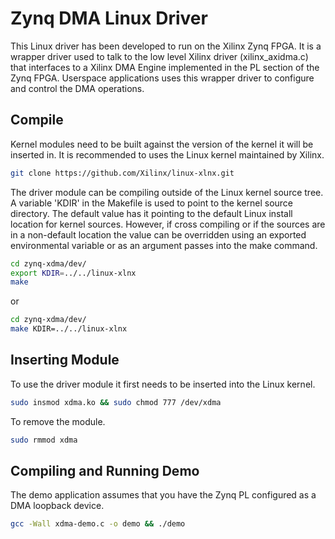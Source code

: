 # Zynq DMA Linux Driver

This Linux driver has been developed to run on the Xilinx Zynq FPGA. It is a
wrapper driver used to talk to the low level Xilinx driver (xilinx_axidma.c)
that interfaces to a Xilinx DMA Engine implemented in the PL section of the
Zynq FPGA. Userspace applications uses this wrapper driver to configure and
control the DMA operations.


## Compile

Kernel modules need to be built against the version of the kernel it will be
inserted in. It is recommended to uses the Linux kernel maintained by Xilinx.

``` bash
git clone https://github.com/Xilinx/linux-xlnx.git
```

The driver module can be compiling outside of the Linux kernel source tree. A
variable 'KDIR' in the Makefile is used to point to the kernel source
directory. The default value has it pointing to the default Linux install
location for kernel sources. However, if cross compiling or if the sources are
in a non-default location the value can be overridden using an exported
environmental variable or as an argument passes into the make command.

```bash
cd zynq-xdma/dev/
export KDIR=../../linux-xlnx
make
```

or

```bash
cd zynq-xdma/dev/
make KDIR=../../linux-xlnx
```


## Inserting Module

To use the driver module it first needs to be inserted into the Linux kernel.

```bash
sudo insmod xdma.ko && sudo chmod 777 /dev/xdma
```

To remove the module.

```bash
sudo rmmod xdma
```


## Compiling and Running Demo

The demo application assumes that you have the Zynq PL configured as a DMA
loopback device.

```bash
gcc -Wall xdma-demo.c -o demo && ./demo
```
